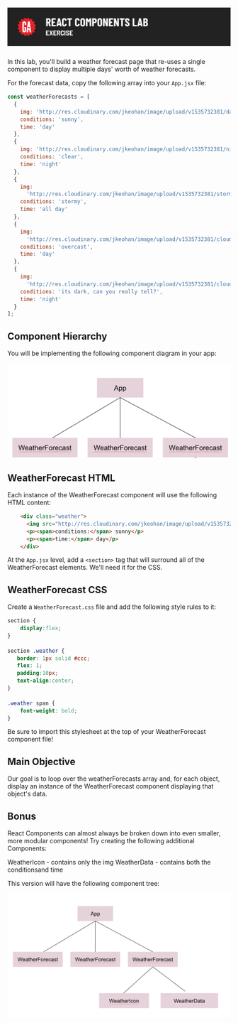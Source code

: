 # ![React Components Lab - Exercise](./assets/hero.png)

In this lab, you'll build a weather forecast page that re-uses a single component to display multiple days' worth of weather forecasts.

For the forecast data, copy the following array into your `App.jsx` file:

```js
const weatherForecasts = [
  {
    img: 'http://res.cloudinary.com/jkeohan/image/upload/v1535732381/day.svg',
    conditions: 'sunny',
    time: 'day'
  },
  {
    img: 'http://res.cloudinary.com/jkeohan/image/upload/v1535732381/night.svg',
    conditions: 'clear',
    time: 'night'
  },
  {
    img:
      'http://res.cloudinary.com/jkeohan/image/upload/v1535732381/stormy.svg',
    conditions: 'stormy',
    time: 'all day'
  },
  {
    img:
      'http://res.cloudinary.com/jkeohan/image/upload/v1535732381/cloudy-day_t7ckxp.svg',
    conditions: 'overcast',
    time: 'day'
  },
  {
    img:
      'http://res.cloudinary.com/jkeohan/image/upload/v1535732381/cloudy-night.svg',
    conditions: 'its dark, can you really tell?',
    time: 'night'
  }
];
```

## Component Hierarchy

You will be implementing the following component diagram in your app:

![App component with three children components](./assets/react-weather-hierarchy.png)

## WeatherForecast HTML

Each instance of the WeatherForecast component will use the following HTML content:

```html
    <div class="weather">
      <img src="http://res.cloudinary.com/jkeohan/image/upload/v1535732381/day.svg" alt="">
      <p><span>conditions:</span> sunny</p>
      <p><span>time:</span> day</p>
    </div>
```

At the `App.jsx` level, add a `<section>` tag that will surround all of the WeatherForecast elements. We'll need it for the CSS.

## WeatherForecast CSS

Create a `WeatherForecast.css` file and add the following style rules to it:
```css
section {
    display:flex;
}
  
section .weather {
   border: 1px solid #ccc;
   flex: 1;
   padding:10px;
   text-align:center;
}
  
.weather span {
    font-weight: bold;
}
```

Be sure to import this stylesheet at the top of your WeatherForecast component file!

## Main Objective

Our goal is to loop over the weatherForecasts array and, for each object, display an instance of the WeatherForecast component displaying that object's data.

## Bonus

React Components can almost always be broken down into even smaller, more modular components! Try creating the following additional Components:

WeatherIcon - contains only the img
WeatherData - contains both the conditionsand time

This version will have the following component tree:

![App component with three generations of children components](./assets/react-bonus-weather-hierarchy.png)
